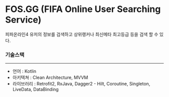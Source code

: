 # FOS.GG (FIFA Online User Searching Service)

피파온라인4 유저의 정보를 검색하고 상위랭커나 최신메타 최고등급 등을 검색 할 수 있다.

### 기술스택
---
* 언어 : Kotlin
* 아키텍쳐 : Clean Architecture, MVVM
* 라이브러리 : Retrofit2, RxJava, Dagger2 - Hilt, Coroutine, Singleton, LiveData, DataBinding
